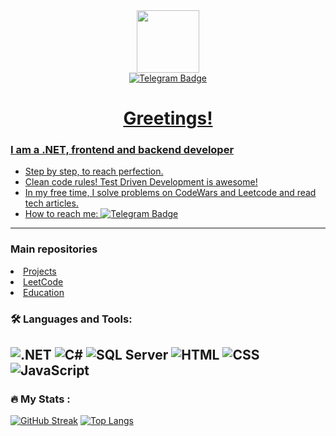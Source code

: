 
<div id="header" align="center">
  
  <img src="https://media.giphy.com/media/M9gbBd9nbDrOTu1Mqx/giphy.gif" width="100"/>
 
</div>

<div id="badges" align="center">
  <a href="https://t.me/mr_ukuleo">
    <img src="https://img.shields.io/badge/Telegram-blue?style=for-the-badge&logo=telegram&logoColor=white" alt="Telegram Badge"/>
</div>

<!--<div id="counter" align="center">
  <img src="https://komarev.com/ghpvc/?username=fedeyak&style=flat-square&color=red" alt=""/>
</div> -->

<h1 id="header" align="center">
  Greetings!
</h1>

<h3 id="header">
 I am a .NET, frontend and backend developer
</h3>

- Step by step, to reach perfection.
- Clean code rules! Test Driven Development is awesome!
- In my free time, I solve problems on CodeWars and Leetcode and read tech articles.
- How to reach me: [![Telegram Badge](https://img.shields.io/badge/-Mr._Ukuleo-blue?style=flat&logo=Telegram&logoColor=white)](https://t.me/mr_ukuleo)
---
<h3 class="heading-element" dir="auto">Main repositories</h3>
<li><a href="https://github.com/fedeyak/projects">Projects</a></li>
<li><a href="https://github.com/fedeyak/leet_code">LeetCode</a></li>
<li><a href="https://github.com/fedeyak/education">Education</a></li>




### :hammer_and_wrench: Languages and Tools:
![.NET](https://img.shields.io/badge/java-black.svg?style=for-the-badge&logo=openjdk&logoColor=white)
![C#](https://img.shields.io/badge/spring-%236DB33F.svg?style=for-the-badge&logo=spring&logoColor=white)
![SQL Server](https://img.shields.io/badge/mysql-4479A1.svg?style=for-the-badge&logo=mysql&logoColor=white)
![HTML](https://img.shields.io/badge/Hibernate-59666C?style=for-the-badge&logo=Hibernate&logoColor=white)
![CSS](https://img.shields.io/badge/redis-grey.svg?style=for-the-badge&logo=redis&logoColor=white)
![JavaScript](https://img.shields.io/badge/git-%23F05033.svg?style=for-the-badge&logo=git&logoColor=white)
---

### :fire: My Stats :

[![GitHub Streak](https://github-readme-streak-stats.herokuapp.com?user=fedeyak&hide_border=true&border_radius=3&date_format=j%20M%5B%20Y%5D)](https://git.io/streak-stats)
[![Top Langs](https://github-readme-stats.vercel.app/api/top-langs/?username=fedeyak)](https://github.com/anuraghazra/github-readme-stats)



